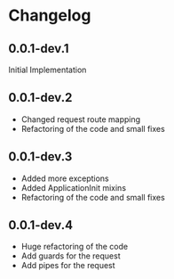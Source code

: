 # Changelog

## 0.0.1-dev.1

Initial Implementation

## 0.0.1-dev.2

- Changed request route mapping
- Refactoring of the code and small fixes

## 0.0.1-dev.3

- Added more exceptions
- Added ApplicationInit mixins
- Refactoring of the code and small fixes

## 0.0.1-dev.4

- Huge refactoring of the code
- Add guards for the request
- Add pipes for the request
